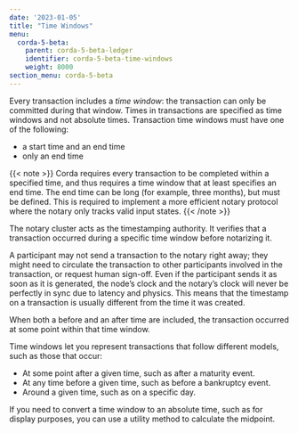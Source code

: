 ```yaml
---
date: '2023-01-05'
title: "Time Windows"
menu:
  corda-5-beta:
    parent: corda-5-beta-ledger
    identifier: corda-5-beta-time-windows
    weight: 8000
section_menu: corda-5-beta
---
```


Every transaction includes a *time window*: the transaction can only be committed during that window. Times in transactions are specified as time windows and not absolute times. Transaction time windows must have one of the following:
* a start time and an end time
* only an end time

{{< note >}}
Corda requires every transaction to be completed within a specified time, and thus requires a time window that at least specifies an end time. The end time can be long (for example, three months), but must be defined. This is required to implement a more efficient notary protocol where the notary only tracks valid input states.
{{< /note >}}

The notary cluster acts as the timestamping authority. It verifies that a transaction occurred during a specific time window before notarizing it.

A participant may not send a transaction to the notary right away; they might need to circulate the transaction to other participants involved in the transaction, or request human sign-off. Even if the participant sends it as soon as it is generated, the node’s clock and the notary’s clock will never be perfectly in sync due to latency and physics. This means that the timestamp on a transaction is usually different from the time it was created.

When both a before and an after time are included, the transaction occurred at some point within that time window.

Time windows let you represent transactions that follow different models, such as those that occur:

* At some point after a given time, such as after a maturity event.
* At any time before a given time, such as before a bankruptcy event.
* Around a given time, such as on a specific day.

If you need to convert a time window to an absolute time, such as for display purposes, you can use a utility method to calculate the midpoint.
